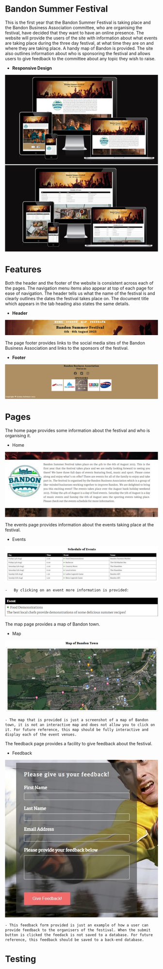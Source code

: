 # Bandon Summer Festival

This is the first year that the Bandon Summer Festival is taking place and the Bandon Business Association committee,  who are organising the festival, have decided that they want to have an online presence. The website will provide the users of the site with information about what events are taking place during the three day festival, at what time they are on and where they are taking place. A handy map of Bandon is provided. The site also outlines information about who is sponsoring the festival and allows users to give feedback to the committee about any topic they wish to raise.  

- __Responsive Design__
<p align="center">
  <img src="./assets/images/responsive-home.jpg"/>
  <img src="./assets/images/responsive-events.jpg"/>
</p>

# Features

Both the header and the footer of the website is consistent across each of the pages. The navigation menu items also appear at top of each page for ease of navigation. The header tells us what the name of the festival is and clearly outlines the dates the festival takes place on. The document title which appears in the tab heading also states the same details. 

- __Header__
<p align="center">
  <img src="./assets/images/menu.jpg"/>
</p>

The page footer provides links to the social media sites of the Bandon Business Association and links to the sponsors of the festival. 

- __Footer__
<p align="center">
  <img src="./assets/images/footer.jpg"/>
</p>

# Pages

The home page provides some information about the festival and who is organising it.

- Home
<p align="center">
  <img src="./assets/images/home.jpg"/>
</p>

The events page provides information about the events taking place at the festival.

- Events
<p align="center">
  <img src="./assets/images/events.jpg"/>
</p>

    -   By clicking on an event more information is provided:
<p align="center">
  <img src="./assets/images/events-info.jpg"/>
</p>

The map page provides a map of Bandon town.

- Map
<p align="center">
  <img src="./assets/images/map.jpg"/>
</p>

    - The map that is provided is just a screenshot of a map of Bandon town, it is not an interactive map and does not allow you to click on it. For future reference, this map should be fully interactive and display each of the event venues.

The feedback page provides a facility to give feedback about the festival.

- Feedback
<p align="center">
  <img src="./assets/images/feedback.jpg"/>
</p>

    - This feedback form provided is just an example of how a user can provide feedback to the organisers of the festival. When the submit button is clicked the feedack is not saved to a database. For future reference, this feedback should be saved to a back-end database.

# Testing